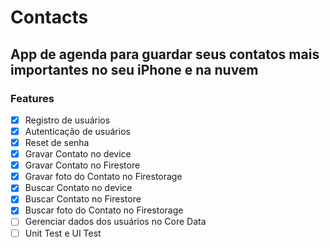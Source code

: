 # Contacts
## App de agenda para guardar seus contatos mais importantes no seu iPhone e na nuvem

### Features
- [X] Registro de usuários
- [X] Autenticação de usuários
- [X] Reset de senha
- [X] Gravar Contato no device
- [X] Gravar Contato no Firestore
- [X] Gravar foto do Contato no Firestorage
- [X] Buscar Contato no device
- [X] Buscar Contato no Firestore
- [X] Buscar foto do Contato no Firestorage
- [ ] Gerenciar dados dos usuários no Core Data
- [ ] Unit Test e UI Test
